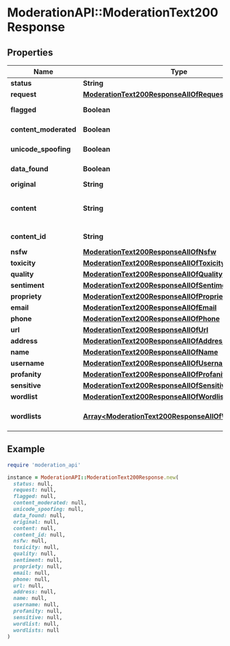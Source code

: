 # ModerationAPI::ModerationText200Response

## Properties

| Name | Type | Description | Notes |
| ---- | ---- | ----------- | ----- |
| **status** | **String** | Success if the request was successful |  |
| **request** | [**ModerationText200ResponseAllOfRequest**](ModerationText200ResponseAllOfRequest.md) |  |  |
| **flagged** | **Boolean** | Whether the content was flagged by any models |  |
| **content_moderated** | **Boolean** | Whether the content was moderated or not. Same as &#x60;content&#x60; !&#x3D;&#x3D; &#x60;original&#x60; |  |
| **unicode_spoofing** | **Boolean** | Whether the content is using look-alike characters. Often used by spammers. |  |
| **data_found** | **Boolean** | Whether any entity matchers found data for the content |  |
| **original** | **String** | The original content |  |
| **content** | **String** | The content after moderation. With all mask replacements applied and look-alike characters replaced with the original characters. |  |
| **content_id** | **String** | The ID of the content. Only returned if the content was stored. | [optional] |
| **nsfw** | [**ModerationText200ResponseAllOfNsfw**](ModerationText200ResponseAllOfNsfw.md) |  | [optional] |
| **toxicity** | [**ModerationText200ResponseAllOfToxicity**](ModerationText200ResponseAllOfToxicity.md) |  | [optional] |
| **quality** | [**ModerationText200ResponseAllOfQuality**](ModerationText200ResponseAllOfQuality.md) |  | [optional] |
| **sentiment** | [**ModerationText200ResponseAllOfSentiment**](ModerationText200ResponseAllOfSentiment.md) |  | [optional] |
| **propriety** | [**ModerationText200ResponseAllOfPropriety**](ModerationText200ResponseAllOfPropriety.md) |  | [optional] |
| **email** | [**ModerationText200ResponseAllOfEmail**](ModerationText200ResponseAllOfEmail.md) |  | [optional] |
| **phone** | [**ModerationText200ResponseAllOfPhone**](ModerationText200ResponseAllOfPhone.md) |  | [optional] |
| **url** | [**ModerationText200ResponseAllOfUrl**](ModerationText200ResponseAllOfUrl.md) |  | [optional] |
| **address** | [**ModerationText200ResponseAllOfAddress**](ModerationText200ResponseAllOfAddress.md) |  | [optional] |
| **name** | [**ModerationText200ResponseAllOfName**](ModerationText200ResponseAllOfName.md) |  | [optional] |
| **username** | [**ModerationText200ResponseAllOfUsername**](ModerationText200ResponseAllOfUsername.md) |  | [optional] |
| **profanity** | [**ModerationText200ResponseAllOfProfanity**](ModerationText200ResponseAllOfProfanity.md) |  | [optional] |
| **sensitive** | [**ModerationText200ResponseAllOfSensitive**](ModerationText200ResponseAllOfSensitive.md) |  | [optional] |
| **wordlist** | [**ModerationText200ResponseAllOfWordlist**](ModerationText200ResponseAllOfWordlist.md) |  | [optional] |
| **wordlists** | [**Array&lt;ModerationText200ResponseAllOfWordlistsInner&gt;**](ModerationText200ResponseAllOfWordlistsInner.md) | The wordlist entity matcher outputs if enabled in your project. Read more at https://docs.moderationapi.com/models/word | [optional] |

## Example

```ruby
require 'moderation_api'

instance = ModerationAPI::ModerationText200Response.new(
  status: null,
  request: null,
  flagged: null,
  content_moderated: null,
  unicode_spoofing: null,
  data_found: null,
  original: null,
  content: null,
  content_id: null,
  nsfw: null,
  toxicity: null,
  quality: null,
  sentiment: null,
  propriety: null,
  email: null,
  phone: null,
  url: null,
  address: null,
  name: null,
  username: null,
  profanity: null,
  sensitive: null,
  wordlist: null,
  wordlists: null
)
```

